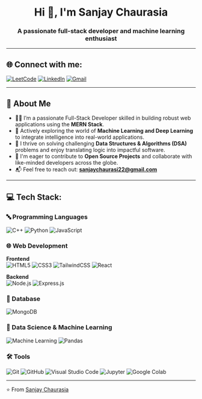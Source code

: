 <h1 align="center">Hi 👋, I'm Sanjay Chaurasia </h1>
<h3 align="center">A passionate full-stack developer and machine learning enthusiast</h3>

---

## 🌐 Connect with me:

[![LeetCode](https://img.shields.io/badge/LeetCode-FFA116?style=for-the-badge&logo=leetcode&logoColor=black)](https://leetcode.com/u/sanjaychaurasia04/)
[![LinkedIn](https://img.shields.io/badge/LinkedIn-0077B5?style=for-the-badge&logo=linkedin&logoColor=white)](https://www.linkedin.com/in/sanjay-chaurasia-822001256/)
[![Gmail](https://img.shields.io/badge/Gmail-D14836?style=for-the-badge&logo=gmail&logoColor=white)](mailto:sanjaychaurasi22@gmail.com)

---

## 🚀 About Me

- 👨‍💻 I’m a passionate Full-Stack Developer skilled in building robust web applications using the **MERN Stack**.
- 🤖 Actively exploring the world of **Machine Learning and Deep Learning** to integrate intelligence into real-world applications.
- 🧩 I thrive on solving challenging **Data Structures & Algorithms (DSA)** problems and enjoy translating logic into impactful software.
- 🤝 I'm eager to contribute to **Open Source Projects** and collaborate with like-minded developers across the globe.
- 📬 Feel free to reach out: **sanjaychaurasi22@gmail.com**


---

## 💻 Tech Stack:

### 🔤 Programming Languages
![C++](https://img.shields.io/badge/C++-00599C?style=for-the-badge&logo=c%2B%2B&logoColor=white)
![Python](https://img.shields.io/badge/Python-3776AB?style=for-the-badge&logo=python&logoColor=white)
![JavaScript](https://img.shields.io/badge/JavaScript-F7DF1E?style=for-the-badge&logo=javascript&logoColor=black)

### 🌐 Web Development

**Frontend**  
![HTML5](https://img.shields.io/badge/HTML5-E34F26?style=for-the-badge&logo=html5&logoColor=white)
![CSS3](https://img.shields.io/badge/CSS3-1572B6?style=for-the-badge&logo=css3&logoColor=white)
![TailwindCSS](https://img.shields.io/badge/TailwindCSS-06B6D4?style=for-the-badge&logo=tailwindcss&logoColor=white)
![React](https://img.shields.io/badge/React-20232A?style=for-the-badge&logo=react&logoColor=61DAFB)

**Backend**  
![Node.js](https://img.shields.io/badge/Node.js-339933?style=for-the-badge&logo=node.js&logoColor=white)
![Express.js](https://img.shields.io/badge/Express.js-000000?style=for-the-badge&logo=express&logoColor=white)

### 💾 Database
![MongoDB](https://img.shields.io/badge/MongoDB-47A248?style=for-the-badge&logo=mongodb&logoColor=white)

### 🤖 Data Science & Machine Learning
![Machine Learning](https://img.shields.io/badge/Machine%20Learning-00C7B7?style=for-the-badge&logo=openai&logoColor=white)
![Pandas](https://img.shields.io/badge/Pandas-150458?style=for-the-badge&logo=pandas&logoColor=white)

### 🛠️ Tools
![Git](https://img.shields.io/badge/Git-F05032?style=for-the-badge&logo=git&logoColor=white)
![GitHub](https://img.shields.io/badge/GitHub-181717?style=for-the-badge&logo=github&logoColor=white)
![Visual Studio Code](https://img.shields.io/badge/VSCode-007ACC?style=for-the-badge&logo=visualstudiocode&logoColor=white)
![Jupyter](https://img.shields.io/badge/Jupyter-F37626?style=for-the-badge&logo=jupyter&logoColor=white)
![Google Colab](https://img.shields.io/badge/Colab-F9AB00?style=for-the-badge&logo=googlecolab&logoColor=white)

---


⭐️ From [Sanjay Chaurasia ](https://github.com/Sanjaychaurasia04/Sanjaychaurasia04)

